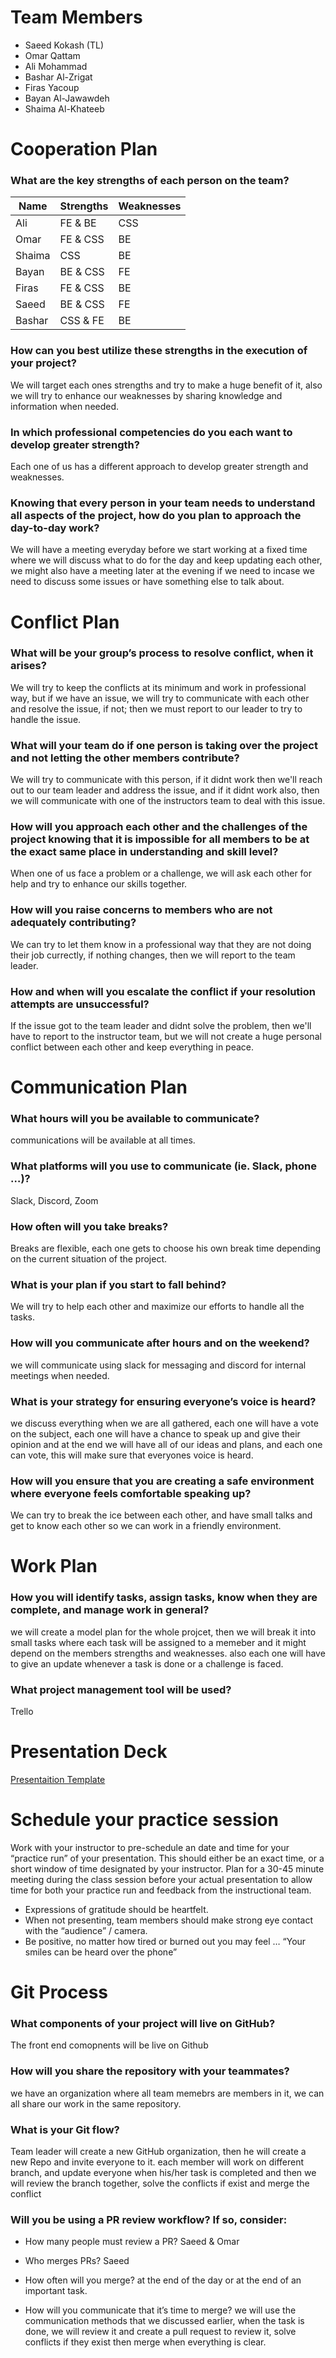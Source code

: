 # Team Members # 
- Saeed Kokash (TL)
- Omar Qattam 
- Ali Mohammad
- Bashar Al-Zrigat
- Firas Yacoup
- Bayan Al-Jawawdeh
- Shaima Al-Khateeb


# Cooperation Plan #

### What are the key strengths of each person on the team? ###
| Name | Strengths | Weaknesses |
| ----------- | ----------- | ----------- |
| Ali | FE & BE | CSS |
| Omar | FE & CSS | BE |
| Shaima | CSS | BE |
| Bayan | BE & CSS | FE |
| Firas | FE & CSS | BE |
| Saeed | BE & CSS | FE |
| Bashar | CSS & FE | BE |

### How can you best utilize these strengths in the execution of your project? ###
We will target each ones strengths and try to make a huge benefit of it, also we will try to enhance our weaknesses by sharing knowledge and information when needed.

### In which professional competencies do you each want to develop greater strength? ###
Each one of us has a different approach to develop greater strength and weaknesses.

### Knowing that every person in your team needs to understand all aspects of the project, how do you plan to approach the day-to-day work? ###
We will have a meeting everyday before we start working at a fixed time where we will discuss what to do for the day and keep updating each other, we might also have a meeting later at the evening if we need to incase we need to discuss some issues or have something else to talk about.

# Conflict Plan #

### What will be your group’s process to resolve conflict, when it arises? ### 
We will try to keep the conflicts at its minimum and work in professional way, but if we have an issue, we will try to communicate with each other and resolve the issue, if not; then we must report to our leader to try to handle the issue.

### What will your team do if one person is taking over the project and not letting the other members contribute? ###
We will try to communicate with this person, if it didnt work then we'll reach out to our team leader and address the issue, and if it didnt work also, then we will communicate with one of the instructors team to deal with this issue.

### How will you approach each other and the challenges of the project knowing that it is impossible for all members to be at the exact same place in understanding and skill level? ###
When one of us face a problem or a challenge, we will ask each other for help and try to enhance our skills together.

### How will you raise concerns to members who are not adequately contributing? ###
We can try to let them know in a professional way that they are not doing their job currectly, if nothing changes, then we will report to the team leader.

### How and when will you escalate the conflict if your resolution attempts are unsuccessful? ###
If the issue got to the team leader and didnt solve the problem, then we'll have to report to the instructor team, but we will not create a huge personal conflict between each other and keep everything in peace.

# Communication Plan #

### What hours will you be available to communicate? ###
communications will be available at all times.

### What platforms will you use to communicate (ie. Slack, phone …)? ###
Slack, Discord, Zoom

### How often will you take breaks? ###
Breaks are flexible, each one gets to choose his own break time depending on the current situation of the project.

### What is your plan if you start to fall behind? ###
We will try to help each other and maximize our efforts to handle all the tasks.

### How will you communicate after hours and on the weekend? ###
we will communicate using slack for messaging and discord for internal meetings when needed.

### What is your strategy for ensuring everyone’s voice is heard? ###
we discuss everything when we are all gathered, each one will have a vote on the subject, each one will have a chance to speak up and give their opinion and at the end we will have all of our ideas and plans, and each one can vote, this will make sure that everyones voice is heard.

### How will you ensure that you are creating a safe environment where everyone feels comfortable speaking up? ###
We can try to break the ice between each other, and have small talks and get to know each other so we can work in a friendly environment.

# Work Plan #

### How you will identify tasks, assign tasks, know when they are complete, and manage work in general? ###
we will create a model plan for the whole projcet, then we will break it into small tasks where each task will be assigned to a memeber and it might depend on the members strengths and weaknesses. also each one will have to give an update whenever a task is done or a challenge is faced.

### What project management tool will be used? ###
Trello

# Presentation Deck #
[Presentaition Template](https://docs.google.com/presentation/d/1NeXKKEpjK2DDme8EwlZBsJndUqIgGYzWrY6FAYtNTf0/edit#slide=id.g2accd1c413_3_31)


# Schedule your practice session #
Work with your instructor to pre-schedule an date and time for your “practice run” of your presentation. This should either be an exact time, or a short window of time designated by your instructor. Plan for a 30-45 minute meeting during the class session before your actual presentation to allow time for both your practice run and feedback from the instructional team.
- Expressions of gratitude should be heartfelt.
- When not presenting, team members should make strong eye contact with the “audience” / camera.
- Be positive, no matter how tired or burned out you may feel … “Your smiles can be heard over the phone”


# Git Process #

### What components of your project will live on GitHub? ###
The front end comopnents will be live on Github


### How will you share the repository with your teammates? ###
we have an organization where all team memebrs are members in it, we can all share our work in the same repository.

### What is your Git flow? ###
Team leader will create a new GitHub organization, then he will create a new Repo and invite everyone to it. each member will work on different branch, and update everyone when his/her task is completed and then we will review the branch together, solve the conflicts if exist and merge the conflict

### Will you be using a PR review workflow? If so, consider: ###


- How many people must review a PR?
Saeed & Omar


- Who merges PRs?
Saeed


- How often will you merge?
at the end of the day or at the end of an important task.


- How will you communicate that it’s time to merge?
we will use the communication methods that we discussed earlier, when the task is done, we will review it and create a pull request to review it, solve conflicts if they exist then merge when everything is clear.

